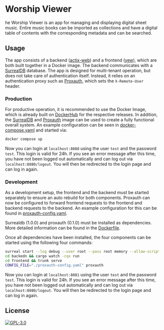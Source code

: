 # Worship Viewer

he Worship Viewer is an app for managing and displaying digital sheet music. 
Entire music books can be imported as collections and have a digital table of contents with the corresponding metadata and can be searched.

## Usage

The app consists of a backend ([actix-web](https://actix.rs/)) and a frontend ([yew](https://yew.rs/)), which are both built together in a Docker image.
The backend communicates with a [SurrealDB](https://surrealdb.com/) database.
The app is designed for multi-tenant operation, but does not take care of authentication itself. 
Instead, it relies on an authentication proxy such as [Proxauth](https://github.com/xilefmusics/proxauth), which sets the `X-Remote-User` header.

### Production

For productive operation, it is recommended to use the Docker Image, which is already built on [DockerHub](https://hub.docker.com/repository/docker/xilefmusics/worship-viewer) for the respective releases.
In addition, the [SurrealDB](https://hub.docker.com/r/surrealdb/surrealdb) and [Proxauth](https://hub.docker.com/r/xilefmusics/proxauth) image can be used to create a fully functional overall system.
An example configuration can be seen in [docker-compose.yaml](https://github.com/xilefmusics/worship_viewer/blob/main/docker-compose.yaml) and started via:

```bash
docker compose up
```

Now you can login at `localhost:8080` using the user `test` and the password `test`.
This login is valid for 24h.
If you see an error message after this time, you have not been logged out automatically and can log out via `localhost:8080/logout`. 
You will then be redirected to the login page and can log in again.

### Development

As a development setup, the frontend and the backend must be started separately to ensure an auto rebuild for both components.
Proxauth can now be configured to forward frontend requests to the frontend and backend requests to the backend.
An example configuration for this can be found in [proxauth-config.yaml](https://github.com/xilefmusics/worship_viewer/blob/main/proxauth-config.yaml).

Surrealdb (1.0.0) and proxauth (0.1.0) must be installed as dependencies.
More detailed information can be found in the [Dockerfile](https://github.com/xilefmusics/worship_viewer/blob/main/Dockerfile).

Once all dependencies have been installed, the four components can be started using the following four commands:

``` bash
surreal start --log debug --user root --pass root memory --allow-scripting
cd backedn && cargo watch -cqx run
cd frontend && trunk serve
CONFIG_FILE="./proxauth-config.yaml" proxauth
```

Now you can login at `localhost:8081` using the user `test` and the password `test`.
This login is valid for 24h.
If you see an error message after this time, you have not been logged out automatically and can log out via `localhost:8080/logout`. 
You will then be redirected to the login page and can log in again.

## License

[![GPL-3.0](https://img.shields.io/badge/License-GPLv3-blue.svg)](LICENSE)
